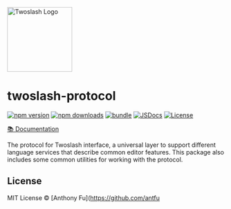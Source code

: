 <img src="https://twoslash.netlify.app/logo.svg" alt="Twoslash Logo" width="150">

# twoslash-protocol

[![npm version][npm-version-src]][npm-version-href]
[![npm downloads][npm-downloads-src]][npm-downloads-href]
[![bundle][bundle-src]][bundle-href]
[![JSDocs][jsdocs-src]][jsdocs-href]
[![License][license-src]][license-href]

[📚 Documentation](https://twoslash.netlify.app/)

The protocol for Twoslash interface, a universal layer to support different language services that describe common editor features. This package also includes some common utilities for working with the protocol.

## License

MIT License © [Anthony Fu](https://github.com/antfu

<!-- Badges -->

[npm-version-src]: https://img.shields.io/npm/v/twoslash-protocol?style=flat&colorA=161514&colorB=EAB836
[npm-version-href]: https://npmjs.com/package/twoslash-protocol
[npm-downloads-src]: https://img.shields.io/npm/dm/twoslash-protocol?style=flat&colorA=161514&colorB=E66041
[npm-downloads-href]: https://npmjs.com/package/twoslash-protocol
[bundle-src]: https://img.shields.io/bundlephobia/minzip/twoslash-protocol?style=flat&colorA=161514&colorB=45627B&label=minzip
[bundle-href]: https://bundlephobia.com/result?p=twoslash-protocol
[license-src]: https://img.shields.io/github/license/twoslashes/twoslash.svg?style=flat&colorA=161514&colorB=45627B
[license-href]: https://github.com/twoslashes/twoslash/blob/main/LICENSE
[jsdocs-src]: https://img.shields.io/badge/jsdocs-reference-161514?style=flat&colorA=161514&colorB=EAB836
[jsdocs-href]: https://www.jsdocs.io/package/twoslash-protocol
